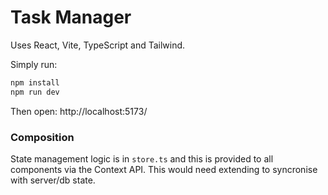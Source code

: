 # Task Manager

Uses React, Vite, TypeScript and Tailwind.

Simply run:

```bash
npm install
npm run dev
```

Then open:
http://localhost:5173/

### Composition

State management logic is in `store.ts` and this is provided to all components via the Context API. This would need extending to syncronise with server/db state.

